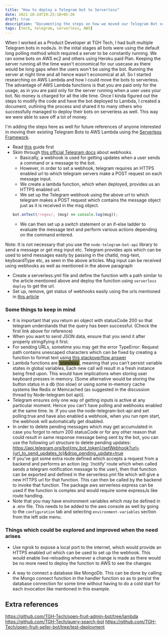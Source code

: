 ```yaml
---
title: "How to deploy a Telegram bot to Serverless"
date: 2021-10-24T19:25:18+05:30
draft: true
description: "Documenting the steps on how we moved our Telegram Bot servers to AWS Lambda and saved tons of money in the process"
tags: [tech, telegram, serverless, AWS]
---
```


When I worked as a Product Developer at TGH Tech, I had built multiple Telegram bots in nodeJs. In the inital stages all bots were using the default long polling method which required a server to be constantly running. We ran some bots on AWS ec2 and others using Heroku paid Plan. Keeping the server running all the time wasn't economical for our usecase as there would be long gaps when the users won't be using the bot. Running the server at night time and all hence wasn't economical at all. So I started researching on AWS Lambda and how I could move the bots to serverless. The advantage of AWS Lambda functions is that you are paid only for the usage, as in you are paid only for the server running when a user uses your bot. No money is charged for all the idle time. Once I kinda figured out the steps to modify the code and have the bot deployed to Lambda, I created a document, outlining the process and shared it to many others who successfully managed to deploy their bots on serverless as well. This way we were able to save off a lot of money.

I'm adding the steps here as well for future references of anyone interested in moving their existing Telegram Bots to AWS Lambda using the [Serverless Framework](https://www.serverless.com/).

- Read [this](https://www.google.com/url?q=https://iamondemand.com/blog/building-your-first-serverless-telegram-bot/&sa=D&source=docs&ust=1643292794318291&usg=AOvVaw245vcHmEft7pWlVi0Muvf2) guide first
- Skim through [this official Telegram docs](https://www.google.com/url?q=https://core.telegram.org/bots/webhooks&sa=D&source=docs&ust=1643292815912938&usg=AOvVaw3Qvi7OgCOjGUL7dwHRYa4M) about webhooks.
  - Basically, a webhook is used for getting updates when a user sends a command or a message to the bot.
  - However, in order to set a webhook, telegram requires an HTTPS enabled url to which telegram servers make a POST request on each message input.
  - We create a lambda function, which when deployed, provides us an HTTPS enabled url.
  - We set up the Telegram webhook using the above url to which telegram makes a POST request which contains the message object just as it is received in the msg object.
  ```javascript
  bot.onText(/regex/, (msg) => console.log(msg));
  ```
  - We can then set up a switch statement or an if-else ladder to evaluate the message text and perform various actions depending on the command entered.

Note: It is not necessary that you use the `node-telegram-bot-api` library to send a message or get msg input etc. Telegram provides apis which can be used to send messages easily by passing in the chatId, msg-text, keyboardType etc, as seen in the above articles. Msg input can be received using webhooks as well as mentioned in the above paragraph

- Create a serverless.yml file and define the function with a path similar to the article mentioned above and deploy the function using `serverless deploy` to get the url.
- Set up, remove, get status of webhooks easily using the urls mentioned in [this article](https://xabaras.medium.com/setting-your-telegram-bot-webhook-the-easy-way-c7577b2d6f72)

### Some things to keep in mind

- It is important that you return an object with statusCode 200 so that telegram understands that the query has been successful. (Check the first link above for reference)
- When you want to send JSON data, ensure that you send it after properly stringifying it first.
- For sending URLs, sometime you may get the error TypeError: Request path contains unescaped characters which can be fixed by creating a function to format text using [this stackoverflow answer](https://stackoverflow.com/questions/31024779/typeerror-request-path-contains-unescaped-characters-how-can-i-fix-this/62437210#62437210)
- Lambda functions are <span style="background-color:#717140;padding: 0px 4px;">stateless</span>, meaning that you can’t persist variable states in global variables, Each new call will result in a fresh instance being fired upon. This would have implications when storing user keyboard presses in memory. (Some alternative would be storing the button status in a db (too slow) or using some in-memory cache systems like Redis or Memcached (as suggested in the discussion thread by Node-telegram bot api)).
- Telegram ensures only one way of getting inputs is active at any particular moment. Hence you can’t have polling and webhooks enabled at the same time. Ie. If you use the node-telegram-bot-api and set polling:true and have also enabled a webhook, when you run npm start, the webhook will automatically get disabled.
- In order to delete pending messages which may get accumulated in case you forgot to return 200 statusCode or for any other reason that could result in same response message being sent by the bot, you can use the following url structure to delete pending updates: https://api.telegram.org/bot{my_bot_token}/setWebhook?url={url_to_send_updates_to}&drop_pending_update=true
- If you’ve got some extra route defined which accepts a request from a backend and performs an action (eg: ‘/notify’ route which when called sends a telegram notification message to the user), then that function can be exported and defined in the serverless.yml file which will give a new HTTPS url for that function. This can then be called by the backend to invoke that function. The package aws serverless express can be used if the function is complex and would require some expressJs like route handling.
- Note that you may have environment variables which may be defined in a .env file. This needs to be added to the aws console as well by going to the `configuration` tab and selecting `environment-variables` section from the left side menu.

### Things which could be explored and improved when the need arises

- Use ngrok to expose a local port to the internet, which would provide an HTTPS enabled url which can be used to set up the webhook. This would enable live-reloading whenever a change is made as there would be no more need to deploy the function to AWS to see the changes

- A way to connect a database like MongoDb. This can be done by calling the Mongo connect function in the handler function so as to persist the database connection for some time without having to do a cold start for each invocation like mentioned in this example.

## Extra references

https://github.com/TGH-Tech/open-fruit-admin-bot/tree/lambda
https://github.com/TGH-Tech/query-search-bot
https://github.com/TGH-Tech/open-fruit-seller-bot/tree/test-deployment
